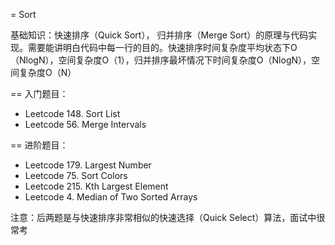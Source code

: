 = Sort

基础知识：快速排序（Quick Sort）， 归并排序（Merge Sort）的原理与代码实现。需要能讲明白代码中每一行的目的。快速排序时间复杂度平均状态下O（NlogN），空间复杂度O（1），归并排序最坏情况下时间复杂度O（NlogN），空间复杂度O（N）

== 入门题目：
- Leetcode 148. Sort List
- Leetcode 56. Merge Intervals

== 进阶题目：
- Leetcode 179. Largest Number
- Leetcode 75. Sort Colors
- Leetcode 215. Kth Largest Element
- Leetcode 4. Median of Two Sorted Arrays

注意：后两题是与快速排序非常相似的快速选择（Quick Select）算法，面试中很常考